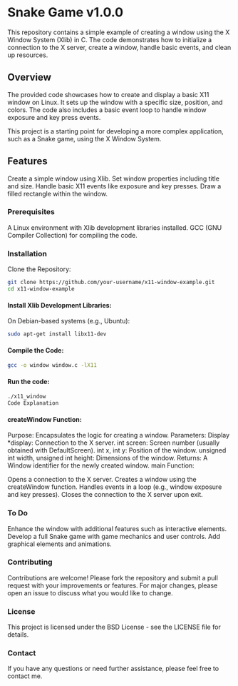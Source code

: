# Snake Game v1.0.0
This repository contains a simple example of creating a window using the X Window System (Xlib) in C. The code demonstrates how to initialize a connection to the X server, create a window, handle basic events, and clean up resources.

## Overview
The provided code showcases how to create and display a basic X11 window on Linux. It sets up the window with a specific size, position, and colors. The code also includes a basic event loop to handle window exposure and key press events.

This project is a starting point for developing a more complex application, such as a Snake game, using the X Window System.

## Features
Create a simple window using Xlib.
Set window properties including title and size.
Handle basic X11 events like exposure and key presses.
Draw a filled rectangle within the window.

### Prerequisites
A Linux environment with Xlib development libraries installed.
GCC (GNU Compiler Collection) for compiling the code.
### Installation
Clone the Repository:

```sh
git clone https://github.com/your-username/x11-window-example.git
cd x11-window-example
```

#### Install Xlib Development Libraries:

On Debian-based systems (e.g., Ubuntu):

```sh
sudo apt-get install libx11-dev
```

#### Compile the Code:

```sh
gcc -o window window.c -lX11
```
#### Run the code:
```sh
./x11_window
Code Explanation
```

#### createWindow Function:

Purpose: Encapsulates the logic for creating a window.
Parameters:
Display *display: Connection to the X server.
int screen: Screen number (usually obtained with DefaultScreen).
int x, int y: Position of the window.
unsigned int width, unsigned int height: Dimensions of the window.
Returns: A Window identifier for the newly created window.
main Function:

Opens a connection to the X server.
Creates a window using the createWindow function.
Handles events in a loop (e.g., window exposure and key presses).
Closes the connection to the X server upon exit.

### To Do
Enhance the window with additional features such as interactive elements.
Develop a full Snake game with game mechanics and user controls.
Add graphical elements and animations.

### Contributing
Contributions are welcome! Please fork the repository and submit a pull request with your improvements or features. For major changes, please open an issue to discuss what you would like to change.

### License
This project is licensed under the BSD License - see the LICENSE file for details.

### Contact
If you have any questions or need further assistance, please feel free to contact me.
